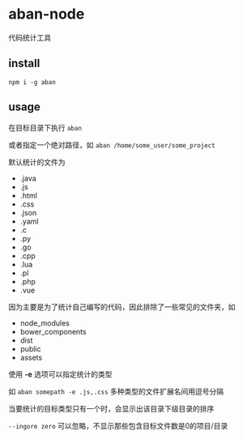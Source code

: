 # aban-node
代码统计工具

## install
`npm i -g aban`

## usage

在目标目录下执行 `aban`

或者指定一个绝对路径，如 `aban /home/some_user/some_project`

默认统计的文件为

- .java
- .js
- .html
- .css
- .json
- .yaml
- .c
- .py
- .go
- .cpp
- .lua
- .pl
- .php
- .vue

因为主要是为了统计自己编写的代码，因此排除了一些常见的文件夹，如

- node_modules
- bower_components
- dist 
- public
- assets

使用 **-e** 选项可以指定统计的类型

如 `aban somepath -e .js,.css` 多种类型的文件扩展名间用逗号分隔

当要统计的目标类型只有一个时，会显示出该目录下级目录的排序

`--ingore zero` 可以忽略，不显示那些包含目标文件数是0的项目/目录
